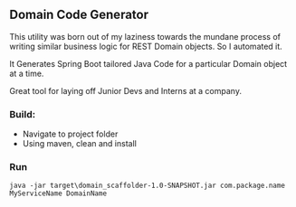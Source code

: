 ## Domain Code Generator
This utility was born out of my laziness towards the mundane process of writing similar business logic for REST Domain objects.
So I automated it.

It Generates Spring Boot tailored Java Code for a particular Domain object at a time.

Great tool for laying off Junior Devs and Interns at a company.

### Build:
* Navigate to project folder
* Using maven, clean and install

### Run
`java -jar target\domain_scaffolder-1.0-SNAPSHOT.jar com.package.name MyServiceName DomainName`
